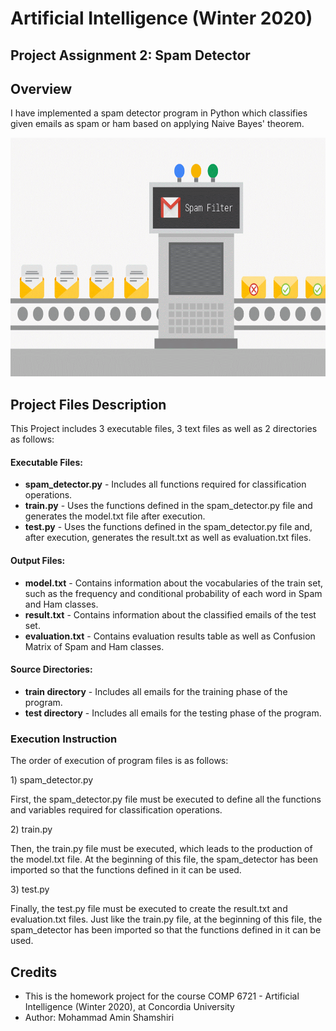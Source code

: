 <h1>Artificial Intelligence (Winter 2020)</h1>

<h2>Project Assignment 2: Spam Detector</h2>



<h2 id="overview"><a class="anchor" name="overview" href="#overview"><span class="octicon octicon-link"></span></a>Overview</h2>
<p>I have implemented a spam detector program in Python which classifies given emails as spam or ham based on applying Naive Bayes' theorem.</p>

<p align="center"> 
<img src="gif/spam detector.gif" alt="Animated gif pacman game" height="382px">
</p>

<h2>Project Files Description</h2>

<p>This Project includes 3 executable files, 3 text files as well as 2 directories as follows:</p>
<h4>Executable Files:</h4>
<ul>
  <li><b>spam_detector.py</b> - Includes all functions required for classification operations.</li>
  <li><b>train.py</b> - Uses the functions defined in the spam_detector.py file and generates the model.txt file after execution.</li>
  <li><b>test.py</b> - Uses the functions defined in the spam_detector.py file and, after execution, generates the result.txt as well as evaluation.txt files.</li>
</ul>

<h4>Output Files:</h4>
<ul>
  <li><b>model.txt</b> - Contains information about the vocabularies of the train set, such as the frequency and conditional probability of each word in Spam and Ham classes.</li>
  <li><b>result.txt</b> - Contains information about the classified emails of the test set.</li>
  <li><b>evaluation.txt</b> - Contains evaluation results table as well as Confusion Matrix of Spam and Ham classes.</li>
</ul>

<h4>Source Directories:</h4>
<ul>
  <li><b>train directory</b> - Includes all emails for the training phase of the program.</li>
  <li><b>test directory</b> - Includes all emails for the testing phase of the program.</li>
</ul>

<h3 id="execution-instruction"><a class="anchor" name="execution-instruction" href="#execution-instruction"><span class="octicon octicon-link"></span></a>Execution Instruction</h3>
<p>The order of execution of program files is as follows:</p>
<p>1) spam_detector.py</p>
<p>First, the spam_detector.py file must be executed to define all the functions and variables required for classification operations.</p>
<p>2) train.py</p>
<p>Then, the train.py file must be executed, which leads to the production of the model.txt file. 
At the beginning of this file, the spam_detector has been imported so that the functions defined in it can be used.</p>
<p>3) test.py</p>
<p>Finally, the test.py file must be executed to create the result.txt and evaluation.txt files.
Just like the train.py file, at the beginning of this file, the spam_detector has been imported so that the functions defined in it can be used.</p>

<h2>Credits</h2>
<ul>
  <li>This is the homework project for the course COMP 6721 - Artificial Intelligence (Winter 2020), at Concordia University</li>
  <li>Author: Mohammad Amin Shamshiri</li>
</ul>
